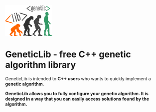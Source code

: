 <img src="https://github.com/AnselmeClergeot/GeneticLib/blob/master/IMAGES/logo.png" width="30%" height="30%"/>

# GeneticLib - free C++ genetic algorithm library

GeneticLib is intended to **C++ users** who wants to quickly implement a **genetic algorithm**.

**GeneticLib allows you to fully configure your genetic algorithm. It is designed in a way that you can easily access solutions found by the algorithm.**
